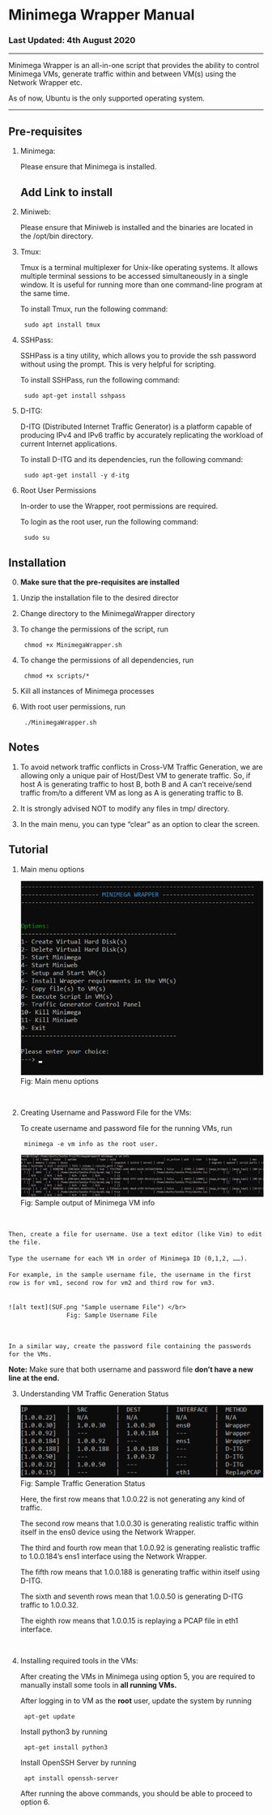# Minimega Wrapper Manual

### Last Updated: 4th August 2020
---

Minimega Wrapper is an all-in-one script that provides the ability to control Minimega VMs, generate traffic within and between VM(s) using the Network Wrapper etc.

As of now, Ubuntu is the only supported operating system.

---


## Pre-requisites


1) Minimega:

    Please ensure that Minimega is installed.
    ## Add Link to install


2) Miniweb:

    Please ensure that Miniweb is installed and the binaries are located in the /opt/bin directory.


3) Tmux:
   
    Tmux is a terminal multiplexer for Unix-like operating systems. It allows multiple terminal sessions to be accessed simultaneously in a single window. It is useful for running more than one command-line program at the same time.

    To install Tmux, run the following command:

        sudo apt install tmux


4) SSHPass:

    SSHPass is a tiny utility, which allows you to provide the ssh password without using the prompt. This is very helpful for scripting.

    To install SSHPass, run the following command:

        sudo apt-get install sshpass


5) D-ITG:

    D-ITG (Distributed Internet Traffic Generator) is a platform capable of producing IPv4 and IPv6 traffic by accurately replicating the workload of current Internet applications.

    To install D-ITG and its dependencies, run the following command:

        sudo apt-get install -y d-itg


6) Root User Permissions

    In-order to use the Wrapper, root permissions are required.

    To login as the root user, run the following command:

	    sudo su


## Installation


0) **Make sure that the pre-requisites are installed**
   

1) Unzip the installation file to the desired director
   

2) Change directory to the MinimegaWrapper directory
   

3) To change the permissions of the script, run

        chmod +x MinimegaWrapper.sh


4) To change the permissions of all dependencies, run

        chmod +x scripts/*


5) Kill all instances of Minimega processes


6) With root user permissions, run

        ./MinimegaWrapper.sh


## Notes


1) To avoid network traffic conflicts in Cross-VM Traffic Generation, we are allowing only a unique pair of Host/Dest VM to generate traffic. So, if host A is generating traffic to host B, both B and A can’t receive/send traffic from/to a different VM as long as A is generating traffic to B.


2) It is strongly advised NOT to modify any files in tmp/ directory.


3) In the main menu, you can type “clear” as an option to clear the screen.


## Tutorial


1) Main menu options

    ![alt text](MMO.png "Main menu options") </br>
                    Fig: Main menu options

</br>

2) Creating Username and Password File for the VMs:

    To create username and password file for the running VMs, run 
	    
        minimega -e vm info as the root user.


    ![alt text](SMVIO.png "Sample output of Minimega VM info") </br>
                    Fig: Sample output of Minimega VM info
</br>

    Then, create a file for username. Use a text editor (like Vim) to edit the file.

    Type the username for each VM in order of Minimega ID (0,1,2, ……). 

    For example, in the sample username file, the username in the first row is for vm1, second row for vm2 and third row for vm3.


    ![alt text](SUF.png "Sample username File") </br>
                    Fig: Sample Username File
</br>

    In a similar way, create the password file containing the passwords for the VMs.

**Note:** Make sure that both username and password file **don’t have a new line at the end.**


3) Understanding VM Traffic Generation Status
   
   ![alt text](STGS.png "Sample Traffic Generation Status") </br>
                    Fig: Sample Traffic Generation Status
    </br>

    Here, the first row means that 1.0.0.22 is not generating any kind of traffic.
    
    The second row means that 1.0.0.30 is generating realistic traffic within itself in the ens0 device using the Network Wrapper.

    The third and fourth row mean that 1.0.0.92 is generating realistic traffic to 1.0.0.184’s ens1 interface using the Network Wrapper.

    The fifth row means that 1.0.0.188 is generating traffic within itself using D-ITG.

    The sixth and seventh rows mean that 1.0.0.50 is generating D-ITG traffic to 1.0.0.32.

    The eighth row means that 1.0.0.15 is replaying a PCAP file in eth1 interface.

</br>

4) Installing required tools in the VMs:
   
    After creating the VMs in Minimega using option 5, you are required to manually install some tools in **all running VMs.**

    After logging in to VM as the **root** user, update the system by running

        apt-get update

    Install python3 by running

        apt-get install python3


    Install OpenSSH Server by running    

        apt install openssh-server

    After running the above commands, you should be able to proceed to option 6.
